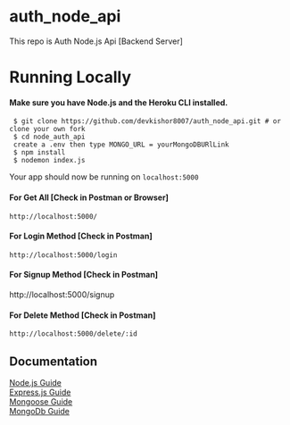 # auth_node_api
This repo is Auth Node.js Api [Backend Server]

# Running Locally

#### Make sure you have Node.js and the Heroku CLI installed.
     $ git clone https://github.com/devkishor8007/auth_node_api.git # or clone your own fork
     $ cd node_auth_api
     create a .env then type MONGO_URL = yourMongoDBURlLink
     $ npm install
     $ nodemon index.js

Your app should now be running on ```localhost:5000```

#### For Get All [Check in Postman or Browser]
    http://localhost:5000/

#### For Login Method [Check in Postman]
    http://localhost:5000/login

#### For Signup Method [Check in Postman]
   http://localhost:5000/signup

#### For Delete Method [Check in Postman]
    http://localhost:5000/delete/:id

## Documentation
[Node.js Guide](https://nodejs.org/en/docs/)<br>
[Express.js Guide](https://expressjs.com/en/starter/installing.html)<br>
[Mongoose Guide](https://mongoosejs.com/docs/guide.html)<br>
[MongoDb Guide](https://docs.mongodb.com/)
